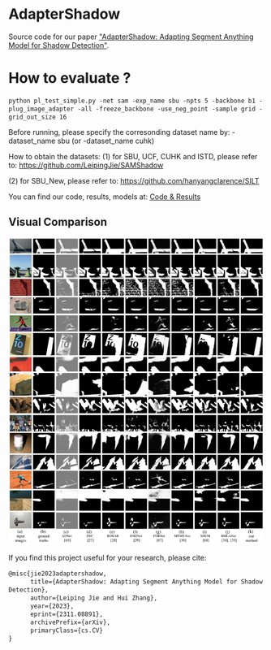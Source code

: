 # AdapterShadow
Source code for our paper ["AdapterShadow: Adapting Segment Anything Model for Shadow Detection"](https://arxiv.org/abs/2311.08891). 

# How to evaluate ?
```
python pl_test_simple.py -net sam -exp_name sbu -npts 5 -backbone b1 -plug_image_adapter -all -freeze_backbone -use_neg_point -sample grid -grid_out_size 16
```
Before running, please specify the corresonding dataset name by:
-dataset_name sbu (or -dataset_name cuhk)

How to obtain the datasets:
(1) for SBU, UCF, CUHK and ISTD, please refer to:
https://github.com/LeipingJie/SAMShadow

(2) for SBU_New, please refer to:
https://github.com/hanyangclarence/SILT

You can find our code, results, models at:
[Code & Results](https://drive.google.com/drive/folders/1vpETQm5TMFkC7frHi8y83q5hxxq4vY3M?usp=sharing)

## Visual Comparison
<img src='assets/predictions.png'/>

If you find this project useful for your research, please cite:
```
@misc{jie2023adaptershadow,
      title={AdapterShadow: Adapting Segment Anything Model for Shadow Detection}, 
      author={Leiping Jie and Hui Zhang},
      year={2023},
      eprint={2311.08891},
      archivePrefix={arXiv},
      primaryClass={cs.CV}
}
```
